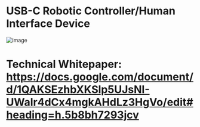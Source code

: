 # USB-C Robotic Controller/Human Interface Device

![image](https://user-images.githubusercontent.com/32375512/187262148-c75de9d3-0b00-488b-a93d-b26af46158f4.png)

# Technical Whitepaper: https://docs.google.com/document/d/1QAKSEzhbXKSlp5UJsNI-UWaIr4dCx4mgkAHdLz3HgVo/edit#heading=h.5b8bh7293jcv

